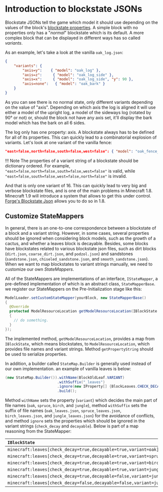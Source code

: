 Introduction to blockstate JSONs
================================

Blockstate JSONs tell the game which model it should use depending on the values of the block's [blockstate properties][blockstate].
A simple block with no properties only has a "*normal*" blockstate which is its default.
A more complex block that can be displayed in different ways has so called *variants*.

As an example, let's take a look at the vanilla `oak_log.json`:

```json
{
    "variants": {
        "axis=y":    { "model": "oak_log" },
        "axis=z":     { "model": "oak_log_side" },
        "axis=x":     { "model": "oak_log_side", "y": 90 },
        "axis=none":   { "model": "oak_bark" }
    }
}
```

As you can see there is no normal state, only different variants depending on the value of "axis". Depending on which axis the log is aligned it will use either a model of the upright log, a model of the sideways log (rotated by 90° or not) or, should the block not have any axis set, it'll display the bark model which has the bark on all 6 sides.

The log only has one property: axis. A blockstate always has to be defined for all of its properties. This can quickly lead to a combinatorial explosion of variants. Let's look at one variant of the vanilla fence:

```json
"east=false,north=false,south=false,west=false": { "model": "oak_fence_post" }
```

!!! Note
    The properties of a variant string of a blockstate should be dictionary ordered. For example, `"east=false,north=false,south=false,west=false"` is valid, while `"east=false,south=false,west=false,north=false"` is invalid. 

And that is only one variant of 16. This can quickly lead to very big and verbose blockstate files, and is one of the main problems in Minecraft 1.8. Minecraft 1.9 will introduce a system that allows to get this under control. [Forge's Blockstate Json][forge] allows you to do so in 1.8.

Customize StateMappers
--------------------------------

In general, there is an one-to-one correspondence between a blockstate of a block and a variant string. However, in some cases, several properties should be ignored when considering block models, such as the growth of a cactus, and whether a leaves block is decayable. Besides, some blocks have blockstates related to various blockstate json files, such as dirt blocks (`dirt.json`, `coarse_dirt.json`, and `podzol.json`) and sandstones (`sandstone.json`, `chiseled_sandstone.json`, and `smooth_sandstone.json`). When we want to map blockstates to variant strings manually, we need to customize our own *StateMappers*. 

All of the StateMappers are implementations of an interface, `IStateMapper`, a pre-defined implementation of which is an abstract class, `StateMapperBase`. we register our StateMappers on the Pre-Initialization stage like this: 

```java
ModelLoader.setCustomStateMapper(yourBlock, new StateMapperBase()
{
  @Override
  protected ModelResourceLocation getModelResourceLocation(IBlockState state)
  {
    // do something. 
  }
});
```

The implemented method, `getModelResourceLocation`, provides a map from `IBlockState`, which means blockstates, to `ModelResourceLocation`, which provides file names and variant strings. Method `getPropertyString` should be used to serialize properties. 

In addition, a builder called `StateMap.Builder` is generally used instead of our own implementation. an example of vanilla leaves is below: 

```java
(new StateMap.Builder()).withName(BlockOldLeaf.VARIANT)
                        .withSuffix("_leaves")
                        .ignore(new IProperty[] {BlockLeaves.CHECK_DECAY, BlockLeaves.DECAYABLE})
                        .build();
```

Method `withName` sets the property (`variant`) which decides the main part of file names (`oak`, `spruce`, `birch`, and `jungle`), method `withSuffix` sets the suffix of file names (`oak_leaves.json`, `spruce_leaves.json`, `birch_leaves.json`, and `jungle_leaves.json`) for the avoidance of conflicts, and method `ignore` sets the properties which should be ignored in the variant strings (`check_decay` and `decayable`). Below is part of a map reasoning from the StateMapper: 

| `IBlockState`                                                        | `ModelResourceLocation`          |
|:---------------------------------------------------------------------|:---------------------------------|
| `minecraft:leaves[check_decay=true,decayable=true,variant=oak]`      | `minecraft:oak_leaves#normal`    |
| `minecraft:leaves[check_decay=true,decayable=true,variant=spruce]`   | `minecraft:spruce_leaves#normal` |
| `minecraft:leaves[check_decay=true,decayable=true,variant=birch]`    | `minecraft:birch_leaves#normal`  |
| `minecraft:leaves[check_decay=true,decayable=true,variant=jungle]`   | `minecraft:jungle_leaves#normal` |
| `minecraft:leaves[check_decay=true,decayable=false,variant=jungle]`  | `minecraft:jungle_leaves#normal` |
| `minecraft:leaves[check_decay=false,decayable=false,variant=jungle]` | `minecraft:jungle_leaves#normal` |

[forge]: forgeBlockstates.md "Forge's Blockstate JSON"
[blockstate]: states.md "blockstate properties"